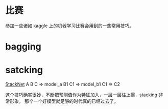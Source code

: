 # 比赛

参加一些诸如 kaggle 上的机器学习比赛会用到的一些常用技巧。

# bagging

# satcking
  [StackNet](http://blog.kaggle.com/2017/06/15/stacking-made-easy-an-introduction-to-stacknet-by-competitions-grandmaster-marios-michailidis-kazanova/)
  A B C =>  model_a B1 C1 => model_b1 C1 => C2

  这个技巧确实很妙，不断把预测值作为特征加入，一层一层往上摞，stacking 非常形象。
  那个一个好模型就足够的时代真的已经过去了。
  




